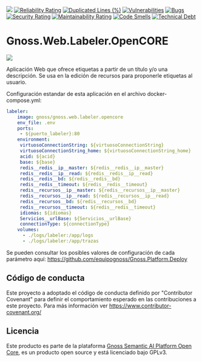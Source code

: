 ![](https://content.gnoss.ws/imagenes/proyectos/personalizacion/7e72bf14-28b9-4beb-82f8-e32a3b49d9d3/cms/logognossazulprincipal.png)
[![Reliability Rating](https://sonarcloud.io/api/project_badges/measure?project=equipognoss_Gnoss.Web.Labeler.OpenCORE&metric=reliability_rating)](https://sonarcloud.io/summary/new_code?id=equipognoss_Gnoss.Web.Labeler.OpenCORE)
[![Duplicated Lines (%)](https://sonarcloud.io/api/project_badges/measure?project=equipognoss_Gnoss.Web.Labeler.OpenCORE&metric=duplicated_lines_density)](https://sonarcloud.io/summary/new_code?id=equipognoss_Gnoss.Web.Labeler.OpenCORE)
[![Vulnerabilities](https://sonarcloud.io/api/project_badges/measure?project=equipognoss_Gnoss.Web.Labeler.OpenCORE&metric=vulnerabilities)](https://sonarcloud.io/summary/new_code?id=equipognoss_Gnoss.Web.Labeler.OpenCORE)
[![Bugs](https://sonarcloud.io/api/project_badges/measure?project=equipognoss_Gnoss.Web.Labeler.OpenCORE&metric=bugs)](https://sonarcloud.io/summary/new_code?id=equipognoss_Gnoss.Web.Labeler.OpenCORE)
[![Security Rating](https://sonarcloud.io/api/project_badges/measure?project=equipognoss_Gnoss.Web.Labeler.OpenCORE&metric=security_rating)](https://sonarcloud.io/summary/new_code?id=equipognoss_Gnoss.Web.Labeler.OpenCORE)
[![Maintainability Rating](https://sonarcloud.io/api/project_badges/measure?project=equipognoss_Gnoss.Web.Labeler.OpenCORE&metric=sqale_rating)](https://sonarcloud.io/summary/new_code?id=equipognoss_Gnoss.Web.Labeler.OpenCORE)
[![Code Smells](https://sonarcloud.io/api/project_badges/measure?project=equipognoss_Gnoss.Web.Labeler.OpenCORE&metric=code_smells)](https://sonarcloud.io/summary/new_code?id=equipognoss_Gnoss.Web.Labeler.OpenCORE)
[![Technical Debt](https://sonarcloud.io/api/project_badges/measure?project=equipognoss_Gnoss.Web.Labeler.OpenCORE&metric=sqale_index)](https://sonarcloud.io/summary/new_code?id=equipognoss_Gnoss.Web.Labeler.OpenCORE)

# Gnoss.Web.Labeler.OpenCORE

![](https://github.com/equipognoss/Gnoss.Web.Labeler.OpenCORE/workflows/BuildLabeler/badge.svg)

Aplicación Web que ofrece etiquetas a partir de un título y/o una descripción. Se usa en la edición de recursos para proponerle etiquetas al usuario. 

Configuración estandar de esta aplicación en el archivo docker-compose.yml: 

```yml
labeler:
    image: gnoss/gnoss.web.labeler.opencore
    env_file: .env
    ports:
     - ${puerto_labeler}:80
    environment:
     virtuosoConnectionString: ${virtuosoConnectionString}
     virtuosoConnectionString_home: ${virtuosoConnectionString_home}
     acid: ${acid}
     base: ${base}
     redis__redis__ip__master: ${redis__redis__ip__master}
     redis__redis__ip__read: ${redis__redis__ip__read}
     redis__redis__bd: ${redis__redis__bd}
     redis__redis__timeout: ${redis__redis__timeout}
     redis__recursos__ip__master: ${redis__recursos__ip__master}
     redis__recursos__ip__read: ${redis__recursos__ip__read}
     redis__recursos__bd: ${redis__recursos__bd}
     redis__recursos__timeout: ${redis__redis__timeout}
     idiomas: ${idiomas}
     Servicios__urlBase: ${Servicios__urlBase}
     connectionType: ${connectionType}
    volumes:
      - ./logs/labeler:/app/logs
      - ./logs/labeler:/app/trazas
```

Se pueden consultar los posibles valores de configuración de cada parámetro aquí: https://github.com/equipognoss/Gnoss.Platform.Deploy


## Código de conducta
Este proyecto a adoptado el código de conducta definido por "Contributor Covenant" para definir el comportamiento esperado en las contribuciones a este proyecto. Para más información ver https://www.contributor-covenant.org/

## Licencia
Este producto es parte de la plataforma [Gnoss Semantic AI Platform Open Core](https://github.com/equipognoss/Gnoss.SemanticAIPlatform.OpenCORE), es un producto open source y está licenciado bajo GPLv3.
